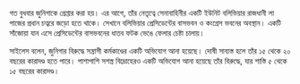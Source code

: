 গত বুধবার জুনিগাকে গ্রেপ্তার করা হয়। এর আগে, তাঁর নেতৃত্বে সেনাবাহিনীর একটি ইউনিট বলিভিয়ার রাজধানী লা পাজের প্রধান চত্বরে জড়ো হতে থাকে। সেখানে বলিভিয়ার প্রেসিডেন্টের বাসভবন ও কংগ্রেস ভবনের অবস্থান। একটি সাঁজোয়া যান এসে প্রেসিডেন্টের বাসভবনের ধাতব ফটক ভেঙে ফেলার চেষ্টা চালায়।

সাইলেস বলেন, জুনিগার বিরুদ্ধে সন্ত্রাসী কর্মকাণ্ডের একটি অভিযোগ আনা হয়েছে। দোষী সাব্যস্ত হলে তাঁর ১৫ থেকে ২০ বছরের কারাদণ্ড হতে পারে। পাশাপাশি সশস্ত্র বিদ্রোহেরও একটি অভিযোগ আনা হয়েছে তাঁর বিরুদ্ধে, যার শাস্তি ৫ থেকে ১৫ বছরের কারাদণ্ড।
